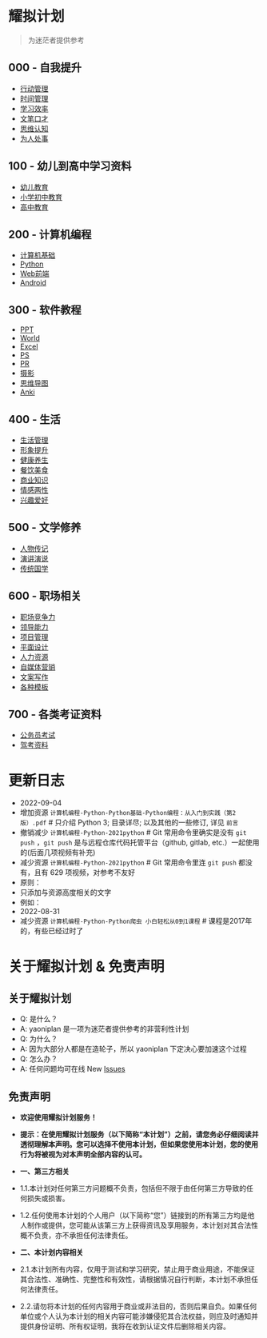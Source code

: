 # 耀拟计划  
>为迷茫者提供参考
## 000 - 自我提升
* [行动管理](https://www.aliyundrive.com/s/keRVra9mtad "行动管理")
* [时间管理](https://www.aliyundrive.com/s/1nNrmzRwHJQ "时间管理")
* [学习效率](https://www.aliyundrive.com/s/6vgBZbNuE7B "学习效率")
* [文笔口才](https://www.aliyundrive.com/s/mVzUeFPvynk "文笔口才")
* [思维认知](https://www.aliyundrive.com/s/i6Ljb7UBpfj "思维认知")
* [为人处事](https://www.aliyundrive.com/s/kqnPnRzRe87 "为人处事")
## 100 - 幼儿到高中学习资料
* [幼儿教育](https://www.aliyundrive.com/s/oAsnmMRy5Wr "幼儿教育")
* [小学初中教育](https://www.aliyundrive.com/s/ouqWtmdtRyK "小学初中教育")
* [高中教育](https://www.aliyundrive.com/s/a9UyTthzaRS "高中教育")
## 200 - 计算机编程
* [计算机基础](https://www.aliyundrive.com/s/k7BcpiMbpgQ "计算机基础")
* [Python](https://www.aliyundrive.com/s/XmEsDZd9HoT "Python")
* [Web前端](https://www.aliyundrive.com/s/WwaxvMHe4Bh "Web前端")
* [Android](https://www.aliyundrive.com/s/h8L4uCjQCgM "Android")
## 300 - 软件教程
* [PPT](https://www.aliyundrive.com/s/gS47adUV8do "PPT")
* [World](https://www.aliyundrive.com/s/tDquMiTfYah "World")
* [Excel](https://www.aliyundrive.com/s/AHKhn3jKyj9 "Excel")
* [PS](https://www.aliyundrive.com/s/QJ24Zzd593T "PS")
* [PR](https://www.aliyundrive.com/s/69Uz6AP8bib "PR")
* [摄影](https://www.aliyundrive.com/s/ZsDyJejTf6q "摄影")
* [思维导图](https://www.aliyundrive.com/s/nGYJMkFcvb4 "思维导图")
* [Anki](https://www.aliyundrive.com/s/VzoUTZn2Ref "Anki")
## 400 - 生活
* [生活管理](https://www.aliyundrive.com/s/8GpUYfBebm3 "生活管理")
* [形象提升](https://www.aliyundrive.com/s/7bLqTKrRGEW "形象提升")
* [健康养生](https://www.aliyundrive.com/s/45CMWsbaDc8 "健康养生")
* [餐饮美食](https://www.aliyundrive.com/s/WaQYnnMVgkY "餐饮美食")
* [商业知识](https://www.aliyundrive.com/s/TpDCTAvydFS "商业知识")
* [情感两性](https://www.aliyundrive.com/s/jq36xkW12vp "情感两性")
* [兴趣爱好](https://www.aliyundrive.com/s/G575najSduc "兴趣爱好")
## 500 - 文学修养
* [人物传记](https://www.aliyundrive.com/s/fH3e5fLTT9N "人物传记")
* [演讲演说](https://www.aliyundrive.com/s/b7YY5fHFQcT "演讲演说")
* [传统国学](https://www.aliyundrive.com/s/u7RLQphh4kK "传统国学")
## 600 - 职场相关
* [职场竞争力](https://www.aliyundrive.com/s/ztrSkNX2rcY "职场竞争力")
* [领导能力](https://www.aliyundrive.com/s/Y28EmpFgUj4 "领导能力")
* [项目管理](https://www.aliyundrive.com/s/Nc9pEyK4Yxz "项目管理")
* [平面设计](https://www.aliyundrive.com/s/f8UgcVDA5Sj "平面设计")
* [人力资源](https://www.aliyundrive.com/s/SmFWT9EpooX "人力资源")
* [自媒体营销](https://www.aliyundrive.com/s/R1MFohENhxM "自媒体营销")
* [文案写作](https://www.aliyundrive.com/s/Rng1XpTcNnP "文案写作")
* [各种模板](https://www.aliyundrive.com/s/1xpmpgTDF8t "各种模板")
## 700 - 各类考证资料
* [公务员考试](https://www.aliyundrive.com/s/akGhEbsPr3q "公务员考试")
* [驾考资料](https://www.aliyundrive.com/s/Cwmk6zsE3xT "驾考资料")
# 更新日志
* 2022-09-04
* 增加资源 `计算机编程-Python-Python基础-Python编程：从入门到实践（第2版）.pdf` # 只介绍 Python 3; 目录详尽; 以及其他的一些修订, 详见 `前言`
* 撤销减少 `计算机编程-Python-2021python` # Git 常用命令里确实是没有 `git push` ，`git push` 是与远程仓库代码托管平台（github, gitlab, etc.）一起使用的(后面几项视频有补充)
* 减少资源 `计算机编程-Python-2021python` # Git 常用命令里连 `git push` 都没有，且有 629 项视频，对参考不友好
* 原则： 
* 只添加与资源高度相关的文字
* 例如：
* 2022-08-31
* 减少资源 `计算机编程-Python-Python爬虫 小白轻松从0到1课程` # 课程是2017年的，有些已经过时了
# 关于耀拟计划 & 免责声明
## 关于耀拟计划
* Q: 是什么？
* A: yaoniplan 是一项为迷茫者提供参考的非营利性计划
* Q: 为什么？
* A: 因为大部分人都是在造轮子，所以 yaoniplan 下定决心要加速这个过程
* Q: 怎么办？
* A: 任何问题均可在线 New [Issues](https://github.com/yaoniplan/note/issues "Issues")
## 免责声明
* **欢迎使用耀拟计划服务！**

* **提示：在使用耀拟计划服务（以下简称“本计划”）之前，请您务必仔细阅读并透彻理解本声明。您可以选择不使用本计划，但如果您使用本计划，您的使用行为将被视为对本声明全部内容的认可。**

* **一、第三方相关**
* 1.1.本计划对任何第三方问题概不负责，包括但不限于由任何第三方导致的任何损失或损害。

* 1.2.任何使用本计划的个人用户（以下简称“您”）链接到的所有第三方均是他人制作或提供，您可能从该第三方上获得资讯及享用服务，本计划对其合法性概不负责，亦不承担任何法律责任。

* **二、本计划内容相关**
* 2.1.本计划所有内容，仅用于测试和学习研究，禁止用于商业用途，不能保证其合法性、准确性、完整性和有效性，请根据情况自行判断，本计划不承担任何法律责任。

* 2.2.请勿将本计划的任何内容用于商业或非法目的，否则后果自负。如果任何单位或个人认为本计划的相关内容可能涉嫌侵犯其合法权益，则应及时通知并提供身份证明、所有权证明，我将在收到认证文件后删除相关内容。
